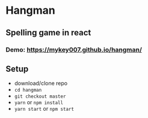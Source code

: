 # Hangman
## Spelling game in react
### Demo: https://mykey007.github.io/hangman/

## Setup

* download/clone repo
* `cd hangman`
* `git checkout master`
* `yarn` or `npm install`
* `yarn start` or `npm start`

